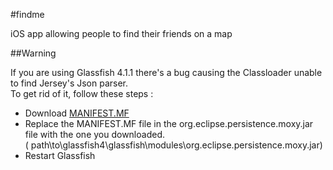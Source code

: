 #findme

iOS app allowing people to find their friends on a map

##Warning

If you are using Glassfish 4.1.1 there's a bug causing the Classloader unable to find Jersey's Json parser.
<br>To get rid of it, follow these steps :

* Download [MANIFEST.MF](https://bugs.eclipse.org/bugs/attachment.cgi?id=251917)
* Replace the MANIFEST.MF file in the org.eclipse.persistence.moxy.jar file with the one you downloaded.
<br>( path\to\glassfish4\glassfish\modules\org.eclipse.persistence.moxy.jar)
* Restart Glassfish